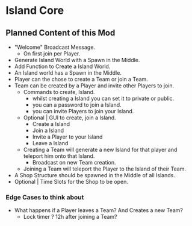 # Island Core
## Planned Content of this Mod
- "Welcome" Broadcast Message.
  - On first join per Player. 
- Generate Island World with a Spawn in the Middle.
- Add Function to Create a Island World.
- An Island world has a Spawn in the Middle.
- Player can the chose to create a Team or join a Team.
- Team can be created by a Player and invite other Players to join.
  - Commands to create, Island.
    - whilst creating a Island you can set it to private or public.
    - you can a password to join a Island.
    - you can invite Players to join your Island.
  - Optional | GUI to create, join a Island.
    - Create a Island
    - Join a Island
    - Invite a Player to your Island
    - Leave a Island
  - Creating a Team will generate a new Island for that player and teleport him onto that Island.
    - Broadcast on new Team creation. 
  - Joining a Team will teleport the Player to the Island of their Team.
- A Shop Structure should be spawned in the Middle of all Islands.
- Optional | Time Slots for the Shop to be open.

### Edge Cases to think about
- What happens if a Player leaves a Team? And Creates a new Team?
  - Lock timer ? 12h after joining a Team?
